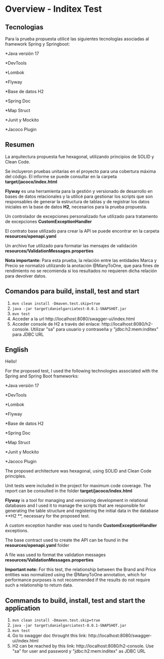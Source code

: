 # Overview - Inditex Test

## Tecnologias

Para la prueba propuesta utilicé las siguientes tecnologías asociadas al framework Spring y Springboot:

*Java versión 17

*DevTools

*Lombok

*Flyway

*Base de datos H2

*Spring Doc

*Map Struct

*Junit y Mockito

*Jacoco Plugin

## Resumen

La arquitectura propuesta fue hexagonal, utilizando principios de SOLID y Clean Code. 

Se incluyeron pruebas unitarias en el proyecto para una cobertura máxima del código. El informe se puede consultar en la carpeta **target/jacoco/index.html**

**Flyway** es una herramienta para la gestión y versionado de desarrollo en bases de datos relacionales y la utilicé para gestionar los scripts que son responsables de generar la estructura de tablas y de registrar los datos iniciales en la base de datos **H2**, necesarios para la prueba propuesta.

Un controlador de excepciones personalizado fue utilizado para tratamento de excepciones **CustomExceptionHandler**

El contrato base utilizado para crear la API se puede encontrar en la carpeta **resources/openapi.yaml**

Un archivo fue utilizado para formatar las mensajes de validación **resources/ValidationMessages.properties**

**Nota importante:** Para esta prueba, la relación entre las entidades Marca y Precio se normalizó utilizando la anotación @ManyToOne, que para fines de rendimiento no se recomienda si los resultados no requieren dicha relación para devolver datos.


## Comandos para build, install, test and start 

1. ```mvn clean install -Dmaven.test.skip=true```
2. ```java -jar target\danielgarciatest-0.0.1-SNAPSHOT.jar```
3. ```mvn test```
4. Acceder a la url http://localhost:8080/swagger-ui/index.html
5. Acceder console de H2 a través del enlace: http://localhost:8080/h2-console. Utilizar "sa" para usuario y contraseña y "jdbc:h2:mem:inditex" para JDBC URL


## English

Hello!

For the proposed test, I used the following technologies associated with the Spring and Spring Boot frameworks:

*Java versión 17

*DevTools

*Lombok

*Flyway

*Base de datos H2

*Spring Doc

*Map Struct

*Junit y Mockito

*Jacoco Plugin

The proposed architecture was hexagonal, using SOLID and Clean Code principles.

Unit tests were included in the project for maximum code coverage. The report can be consulted in the folder **target/jacoco/index.html**

**Flyway** is a tool for managing and versioning development in relational databases and I used it to manage the scripts that are responsible for generating the table structure and registering the initial data in the database **H2 **, necessary for the proposed test.

A custom exception handler was used to handle **CustomExceptionHandler** exceptions.

The base contract used to create the API can be found in the **resources/openapi.yaml** folder

A file was used to format the validation messages **resources/ValidationMessages.properties**

**Important note:** For this test, the relationship between the Brand and Price entities was normalized using the @ManyToOne annotation, which for performance purposes is not recommended if the results do not require such a relationship to return data.

## Commands to build, install, test and start the application

1. ```mvn clean install -Dmaven.test.skip=true```
2. ```java -jar target\danielgarciatest-0.0.1-SNAPSHOT.jar```
3. ```mvn test```
4. Go to swagger doc throught this link: http://localhost:8080/swagger-ui/index.html
5. H2 can be reached by this link: http://localhost:8080/h2-console. Use "sa" for user and password y "jdbc:h2:mem:inditex" as JDBC URL